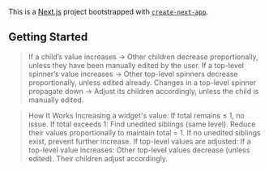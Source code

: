 This is a [Next.js](https://nextjs.org) project bootstrapped with [`create-next-app`](https://nextjs.org/docs/app/api-reference/cli/create-next-app).

## Getting Started

> If a child’s value increases → Other children decrease proportionally, unless they have been manually edited by the user. 
> If a top-level spinner’s value increases → Other top-level spinners decrease proportionally, unless edited already. 
> Changes in a top-level spinner propagate down → Adjust its children accordingly, unless the child is manually edited.
 
> How It Works
Increasing a widget's value:
If total remains ≤ 1, no issue.
If total exceeds 1:
Find unedited siblings (same level).
Reduce their values proportionally to maintain total = 1.
If no unedited siblings exist, prevent further increase.
If top-level values are adjusted:
If a top-level value increases:
Other top-level values decrease (unless edited).
Their children adjust accordingly.